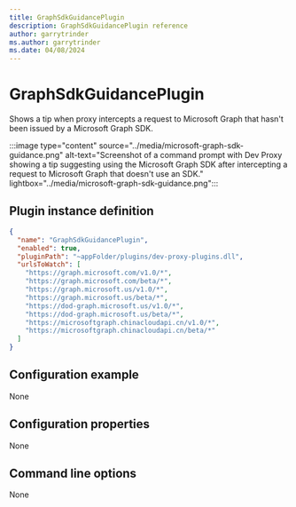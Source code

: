 ```yaml
---
title: GraphSdkGuidancePlugin
description: GraphSdkGuidancePlugin reference
author: garrytrinder
ms.author: garrytrinder
ms.date: 04/08/2024
---
```


# GraphSdkGuidancePlugin

Shows a tip when proxy intercepts a request to Microsoft Graph that hasn't been issued by a Microsoft Graph SDK.

:::image type="content" source="../media/microsoft-graph-sdk-guidance.png" alt-text="Screenshot of a command prompt with Dev Proxy showing a tip suggesting using the Microsoft Graph SDK after intercepting a request to Microsoft Graph that doesn't use an SDK." lightbox="../media/microsoft-graph-sdk-guidance.png":::

## Plugin instance definition

```json
{
  "name": "GraphSdkGuidancePlugin",
  "enabled": true,
  "pluginPath": "~appFolder/plugins/dev-proxy-plugins.dll",
  "urlsToWatch": [
    "https://graph.microsoft.com/v1.0/*",
    "https://graph.microsoft.com/beta/*",
    "https://graph.microsoft.us/v1.0/*",
    "https://graph.microsoft.us/beta/*",
    "https://dod-graph.microsoft.us/v1.0/*",
    "https://dod-graph.microsoft.us/beta/*",
    "https://microsoftgraph.chinacloudapi.cn/v1.0/*",
    "https://microsoftgraph.chinacloudapi.cn/beta/*"
  ]
}
```

## Configuration example

None

## Configuration properties

None

## Command line options

None
